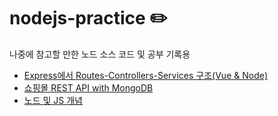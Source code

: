 # nodejs-practice ✏️
나중에 참고할 만한 노드 소스 코드 및 공부 기록용

- [Express에서 Routes-Controllers-Services 구조(Vue & Node)](https://github.com/BenKwon/nodejs-practice/tree/master/RSC%EC%98%88%EC%8B%9C)
- [쇼핑몰 REST API with MongoDB](https://github.com/BenKwon/nodejs-practice/tree/master/e-commerce)
- [노드 및 JS 개념](https://github.com/BenKwon/nodejs-practice/tree/master/%EA%B0%9C%EB%85%90)
